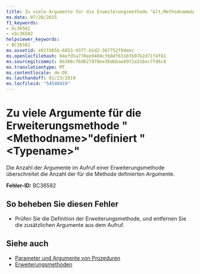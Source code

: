 ```yaml
---
title: Zu viele Argumente für die Erweiterungsmethode "&lt;Methodname&gt;"definiert "&lt;Typename&gt;"
ms.date: 07/20/2015
f1_keywords:
- bc36582
- vbc36582
helpviewer_keywords:
- BC36582
ms.assetid: e91fd85b-6853-4377-b1d2-367752f8deec
ms.openlocfilehash: 04efd5a778ee9404cf60df63107697b2d71f4f81
ms.sourcegitcommit: 6b308cf6d627d78ee36dbbae8972a310ac7fd6c8
ms.translationtype: MT
ms.contentlocale: de-DE
ms.lasthandoff: 01/23/2019
ms.locfileid: "54540419"
---
```

# <a name="too-many-arguments-to-extension-method-ltmethodnamegt-defined-in-lttypenamegt"></a>Zu viele Argumente für die Erweiterungsmethode "&lt;Methodname&gt;"definiert "&lt;Typename&gt;"
Die Anzahl der Argumente im Aufruf einer Erweiterungsmethode überschreitet die Anzahl der für die Methode definierten Argumente.  
  
 **Fehler-ID:** BC36582  
  
## <a name="to-correct-this-error"></a>So beheben Sie diesen Fehler  
  
-   Prüfen Sie die Definition der Erweiterungsmethode, und entfernen Sie die zusätzlichen Argumente aus dem Aufruf.  
  
## <a name="see-also"></a>Siehe auch
- [Parameter und Argumente von Prozeduren](../../visual-basic/programming-guide/language-features/procedures/procedure-parameters-and-arguments.md)
- [Erweiterungsmethoden](../../visual-basic/programming-guide/language-features/procedures/extension-methods.md)
